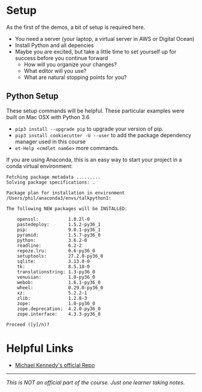 # Setup

As the first of the demos, a bit of setup is required here.

* You need a server (your laptop, a virtual server in AWS or Digital Ocean)
* Install Python and all depencies
* Maybe you are excited, but take a little time to set yourself up for success before you continue forward
  * How will you organize your changes?
  * What editor will you use?
  * What are natural stopping points for you?
  
  
## Python Setup

These setup commands will be helpful.  These particular examples were built on Mac OSX with Python 3.6
* ```pip3 install --upgrade pip``` to upgrade your version of pip.
* ```pip3 install cookiecutter -U --user``` to add the package dependency manager used in this course
* ```et-Help <cmdlet namGe>``` more commands.



If you are using Anaconda, this is an easy way to start your project in a conda virtual environment:

```server:talkpython phil$ conda create --name talkpython1 pyramid
Fetching package metadata .........
Solving package specifications: .

Package plan for installation in environment /Users/phil/anaconda3/envs/talkpython1:

The following NEW packages will be INSTALLED:

    openssl:           1.0.2l-0     
    pastedeploy:       1.5.2-py36_1 
    pip:               9.0.1-py36_1 
    pyramid:           1.5.7-py36_0 
    python:            3.6.2-0      
    readline:          6.2-2        
    repoze.lru:        0.6-py36_0   
    setuptools:        27.2.0-py36_0
    sqlite:            3.13.0-0     
    tk:                8.5.18-0     
    translationstring: 1.3-py36_0   
    venusian:          1.0-py36_0   
    webob:             1.6.1-py36_0 
    wheel:             0.29.0-py36_0
    xz:                5.2.2-1      
    zlib:              1.2.8-3      
    zope:              1.0-py36_0   
    zope.deprecation:  4.2.0-py36_0 
    zope.interface:    4.3.3-py36_0 

Proceed ([y]/n)? 

```

# Helpful Links

* [Michael Kennedy's official Repo](https://github.com/mikeckennedy/python-for-entrepreneurs-course-demos.git)

---
_This is NOT an official part of the course.  Just one learner taking notes._
